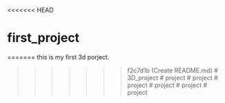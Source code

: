 <<<<<<< HEAD
# first_project
=======
this is my first 3d porject.
>>>>>>> f2c7d1b (Create README.md)
#   3 D _ p r o j e c t  
 #   p r o j e c t  
 #   p r o j e c t  
 #   p r o j e c t  
 #   p r o j e c t  
 #   p r o j e c t  
 #   p r o j e c t  
 